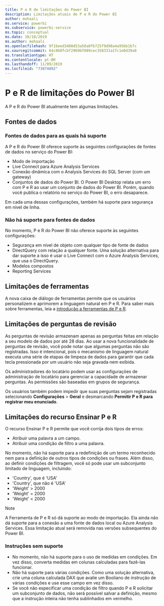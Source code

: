 ```yaml
---
title: P e R de limitações do Power BI
description: Limitações atuais de P e R do Power BI
author: mohaali
ms.service: powerbi
ms.subservice: powerbi-service
ms.topic: conceptual
ms.date: 10/18/2019
ms.author: mohaali
ms.openlocfilehash: 9f1beed3408d53a58a0fb725f9d98a4a95bb1b7c
ms.sourcegitcommit: 64c860fcbf2969bf089cec358331a1fc1e0d39a8
ms.translationtype: HT
ms.contentlocale: pt-BR
ms.lasthandoff: 11/09/2019
ms.locfileid: "73874892"
---
```

# <a name="limitations-of-power-bi-qa"></a>P e R de limitações do Power BI

A P e R do Power BI atualmente tem algumas limitações.

## <a name="data-sources"></a>Fontes de dados

### <a name="supported-data-sources"></a>Fontes de dados para as quais há suporte

A P e R do Power BI oferece suporte às seguintes configurações de fontes de dados no serviço do Power BI:

- Modo de importação
- Live Connect para Azure Analysis Services
- Conexão dinâmica com o Analysis Services do SQL Server (com um gateway)
- Conjuntos de dados do Power BI. O Power BI Desktop relata um erro com P e R ao usar um conjunto de dados do Power BI. Porém, quando você publica o relatório no serviço do Power BI, o erro desaparece.

Em cada uma dessas configurações, também há suporte para segurança em nível de linha.

### <a name="data-sources-not-supported"></a>Não há suporte para fontes de dados

No momento, P e R do Power BI não oferece suporte às seguintes configurações:

- Segurança em nível de objeto com qualquer tipo de fonte de dados
- DirectQuery com relação a qualquer fonte. Uma solução alternativa para dar suporte a isso é usar o Live Connect com o Azure Analysis Services, que usa o DirectQuery.
- Modelos compostos
- Reporting Services 

## <a name="tooling-limitations"></a>Limitações de ferramentas

A nova caixa de diálogo de ferramentas permite que os usuários personalizem e aprimorem a linguagem natural em P e R. Para saber mais sobre ferramentas, leia a [introdução a ferramentas de P e R](q-and-a-tooling-intro.md).

## <a name="review-question-limitations"></a>Limitações de perguntas de revisão

As perguntas de revisão armazenam apenas as perguntas feitas em relação a seu modelo de dados por até 28 dias. Ao usar a nova funcionalidade de perguntas de revisão, você pode notar que algumas perguntas não são registradas. Isso é intencional, pois o mecanismo de linguagem natural executa uma série de etapas de limpeza de dados para garantir que cada tecla pressionada por um usuário não seja gravada nem exibida.

Os administradores do locatário podem usar as configurações de administração de locatário para gerenciar a capacidade de armazenar perguntas. As permissões são baseadas em grupos de segurança. 

Os usuários também podem impedir que suas perguntas sejam registradas selecionando **Configurações** > **Geral** e desmarcando **Permitir P e R para registrar meu enunciado**. 

## <a name="teach-qa-limitations"></a>Limitações do recurso Ensinar P e R

O recurso Ensinar P e R permite que você corrija dois tipos de erros:

- Atribuir uma palavra a um campo.
- Atribuir uma condição de filtro a uma palavra.

No momento, não há suporte para a redefinição de um termo reconhecido nem para a definição de outros tipos de condições ou frases. Além disso, ao definir condições de filtragem, você só pode usar um subconjunto limitado de linguagem, incluindo:

- 'Country', que é 'USA'
- 'Country', que não é 'USA'
- 'Weight' > 2000
- 'Weight' = 2000
- 'Weight' < 2000

> [!NOTE]
> A Ferramenta de P e R só dá suporte ao modo de importação. Ela ainda não dá suporte para a conexão a uma fonte de dados local ou Azure Analysis Services. Essa limitação atual será removida nas versões subsequentes do Power BI.

### <a name="statements-not-supported"></a>Instruções sem suporte

- No momento, não há suporte para o uso de medidas em condições. Em vez disso, converta medidas em colunas calculadas para fazê-las funcionar.
- Não há suporte para várias condições. Como uma solução alternativa, crie uma coluna calculada DAX que avalie um Booliano de instrução de várias condições e use esse campo em vez disso.
- Se você não especificar uma condição de filtro quando P e R solicitar um subconjunto de dados, não será possível salvar a definição, mesmo que a instrução inteira não tenha sublinhados em vermelho.
